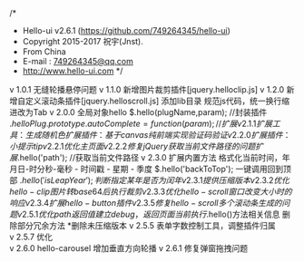 /*
* Hello-ui v2.6.1 (https://github.com/749264345/hello-ui)
* Copyright 2015-2017 祝宇(Jnst).
* From China
* E-mail : 749264345@qq.com
* http://www.hello-ui.com
*/

v 1.0.1	无缝轮播悬停问题
v 1.1.0	新增图片裁剪插件[jquery.helloclip.js]
v 1.2.0	新增自定义滚动条插件[jquery.helloscroll.js]
				添加lib目录
				规范js代码，统一换行缩进改为Tab
v 2.0.0	全局对象hello
				$.hello(plugName,param);  //封装插件
				$.helloPlug.prototype.autoComplete = function(param){}; //扩展
v 2.1.1	扩展工具：生成随机色
				扩展插件：基于canvas纯前端实现验证码验证
v 2.2.0	扩展插件：小提示 tip
v 2.2.1	优化主页面
v 2.2.2  	修复jQuery获取当前文件路径的问题
				扩展$.hello('path'); //获取当前文件路径
v 2.3.0  	扩展内置方法
				格式化当前时间，年月日-时分秒-毫秒 - 时间戳 - 星期 - 季度
				$.hello('backToTop');  一键调用回到顶部
				$.hello('isLeapYear'); 判断指定某年是否为闰年
v 2.3.1  	提供压缩版本				 
v 2.3.2  	优化hello-clip 图片转base64后执行裁剪				 
v 2.3.3  	优化hello-scroll 窗口改变大小时的响应				 
v 2.3.4  	扩展hello-button插件				 
v 2.3.5  	修复hello-scroll 多个滚动条生成的问题	 
v 2.5.1  	优化path返回值
				建立debug，返回页面当前执行$.hello()方法相关信息
				删除部分冗余方法
				*删除未压缩版本
v 2.5.5  	表单字数控制工具，调整插件归属		  
v 2.5.7  	优化	  
v 2.6.0  	hello-carousel 增加垂直方向轮播 
v 2.6.1  	修复弹窗拖拽问题
